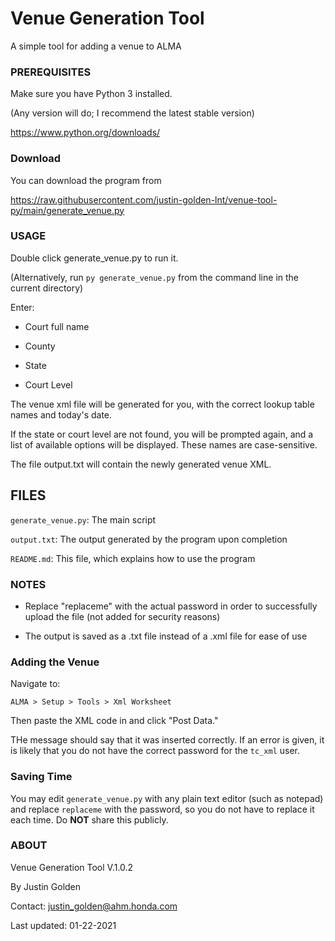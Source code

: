 # Venue Generation Tool

A simple tool for adding a venue to ALMA

### PREREQUISITES

Make sure you have Python 3 installed.

(Any version will do; I recommend the latest stable version)

https://www.python.org/downloads/


### Download

You can download the program from

https://raw.githubusercontent.com/justin-golden-lnt/venue-tool-py/main/generate_venue.py

### USAGE

Double click generate_venue.py to run it.

(Alternatively, run `py generate_venue.py` from the command line in the current directory)

Enter:

- Court full name

- County

- State

- Court Level

The venue xml file will be generated for you, with the correct lookup table names and today's date.

If the state or court level are not found, you will be prompted again, and a list of available options will be displayed. These names are case-sensitive.

The file output.txt will contain the newly generated venue XML.

## FILES

`generate_venue.py`: The main script

`output.txt`: The output generated by the program upon completion

`README.md`: This file, which explains how to use the program

### NOTES

- Replace "replaceme" with the actual password in order to successfully upload the file (not added for security reasons)

- The output is saved as a .txt file instead of a .xml file for ease of use

### Adding the Venue

Navigate to:

`ALMA > Setup > Tools > Xml Worksheet`

Then paste the XML code in and click "Post Data."

THe message should say that it was inserted correctly. If an error is given, it is likely that you do not have the correct password for the `tc_xml` user.


### Saving Time

You may edit `generate_venue.py` with any plain text editor (such as notepad) and replace `replaceme` with the password, so you do not have to replace it each time. Do **NOT** share this publicly.

### ABOUT

Venue Generation Tool V.1.0.2

By Justin Golden

Contact: justin_golden@ahm.honda.com

Last updated: 01-22-2021

